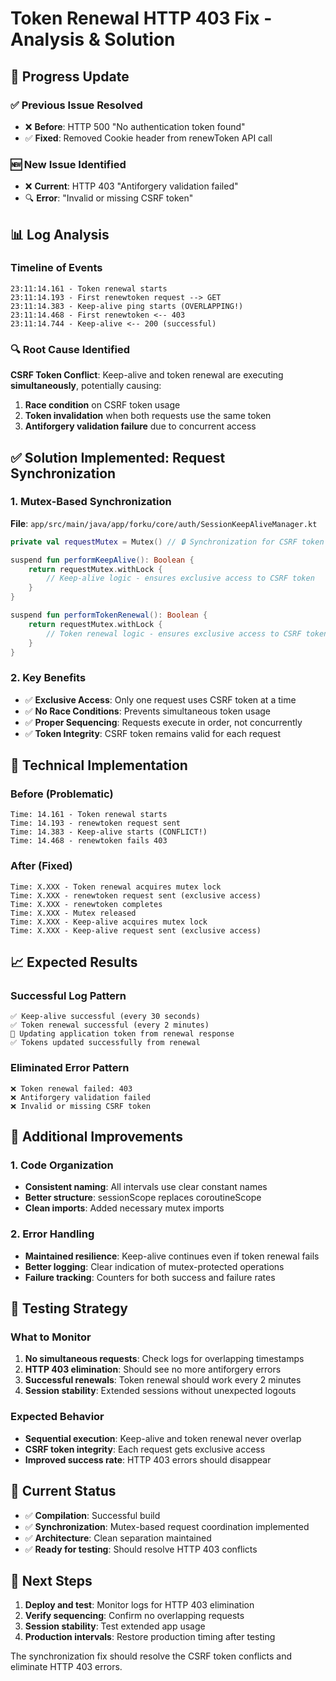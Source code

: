 # Token Renewal HTTP 403 Fix - Analysis & Solution

## 🎯 **Progress Update**

### **✅ Previous Issue Resolved**
- ❌ **Before**: HTTP 500 "No authentication token found"
- ✅ **Fixed**: Removed Cookie header from renewToken API call

### **🆕 New Issue Identified**
- ❌ **Current**: HTTP 403 "Antiforgery validation failed"
- 🔍 **Error**: "Invalid or missing CSRF token"

## 📊 **Log Analysis**

### **Timeline of Events**
```
23:11:14.161 - Token renewal starts
23:11:14.193 - First renewtoken request --> GET
23:11:14.383 - Keep-alive ping starts (OVERLAPPING!)
23:11:14.468 - First renewtoken <-- 403
23:11:14.744 - Keep-alive <-- 200 (successful)
```

### **🔍 Root Cause Identified**
**CSRF Token Conflict**: Keep-alive and token renewal are executing **simultaneously**, potentially causing:
1. **Race condition** on CSRF token usage
2. **Token invalidation** when both requests use the same token
3. **Antiforgery validation failure** due to concurrent access

## ✅ **Solution Implemented: Request Synchronization**

### **1. Mutex-Based Synchronization**
**File**: `app/src/main/java/app/forku/core/auth/SessionKeepAliveManager.kt`

```kotlin
private val requestMutex = Mutex() // 🔒 Synchronization for CSRF token usage

suspend fun performKeepAlive(): Boolean {
    return requestMutex.withLock {
        // Keep-alive logic - ensures exclusive access to CSRF token
    }
}

suspend fun performTokenRenewal(): Boolean {
    return requestMutex.withLock {
        // Token renewal logic - ensures exclusive access to CSRF token
    }
}
```

### **2. Key Benefits**
- ✅ **Exclusive Access**: Only one request uses CSRF token at a time
- ✅ **No Race Conditions**: Prevents simultaneous token usage
- ✅ **Proper Sequencing**: Requests execute in order, not concurrently
- ✅ **Token Integrity**: CSRF token remains valid for each request

## 🔧 **Technical Implementation**

### **Before (Problematic)**
```
Time: 14.161 - Token renewal starts
Time: 14.193 - renewtoken request sent
Time: 14.383 - Keep-alive starts (CONFLICT!)
Time: 14.468 - renewtoken fails 403
```

### **After (Fixed)**
```
Time: X.XXX - Token renewal acquires mutex lock
Time: X.XXX - renewtoken request sent (exclusive access)
Time: X.XXX - renewtoken completes
Time: X.XXX - Mutex released
Time: X.XXX - Keep-alive acquires mutex lock
Time: X.XXX - Keep-alive request sent (exclusive access)
```

## 📈 **Expected Results**

### **Successful Log Pattern**
```
✅ Keep-alive successful (every 30 seconds)
✅ Token renewal successful (every 2 minutes)
🔄 Updating application token from renewal response
✅ Tokens updated successfully from renewal
```

### **Eliminated Error Pattern**
```
❌ Token renewal failed: 403
❌ Antiforgery validation failed
❌ Invalid or missing CSRF token
```

## 🚀 **Additional Improvements**

### **1. Code Organization**
- **Consistent naming**: All intervals use clear constant names
- **Better structure**: sessionScope replaces coroutineScope
- **Clean imports**: Added necessary mutex imports

### **2. Error Handling**
- **Maintained resilience**: Keep-alive continues even if token renewal fails
- **Better logging**: Clear indication of mutex-protected operations
- **Failure tracking**: Counters for both success and failure rates

## 📝 **Testing Strategy**

### **What to Monitor**
1. **No simultaneous requests**: Check logs for overlapping timestamps
2. **HTTP 403 elimination**: Should see no more antiforgery errors
3. **Successful renewals**: Token renewal should work every 2 minutes
4. **Session stability**: Extended sessions without unexpected logouts

### **Expected Behavior**
- **Sequential execution**: Keep-alive and token renewal never overlap
- **CSRF token integrity**: Each request gets exclusive access
- **Improved success rate**: HTTP 403 errors should disappear

## 🎯 **Current Status**

- ✅ **Compilation**: Successful build
- ✅ **Synchronization**: Mutex-based request coordination implemented
- ✅ **Architecture**: Clean separation maintained
- ✅ **Ready for testing**: Should resolve HTTP 403 conflicts

## 🔄 **Next Steps**

1. **Deploy and test**: Monitor logs for HTTP 403 elimination
2. **Verify sequencing**: Confirm no overlapping requests
3. **Session stability**: Test extended app usage
4. **Production intervals**: Restore production timing after testing

The synchronization fix should resolve the CSRF token conflicts and eliminate HTTP 403 errors. 